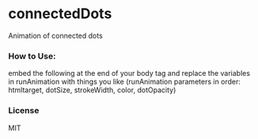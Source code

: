 # connectedDots
Animation of connected dots

### How to Use:

embed the following at the end of your body tag and replace the variables in runAnimation with things you like (runAnimation parameters in order: htmltarget, dotSize, strokeWidth, color, dotOpacity)

<script src="https://cdn.jsdelivr.net/gh/circular-code/connectedDots@master/app.js"></script>
<script>
  document.addEventListener("DOMContentLoaded", function() {
    runAnimation(document.getElementById('canvas'), 3, 0.5, "rgba(0,0,0,0.5)", 0.1);
  });
</script>

### License
MIT
